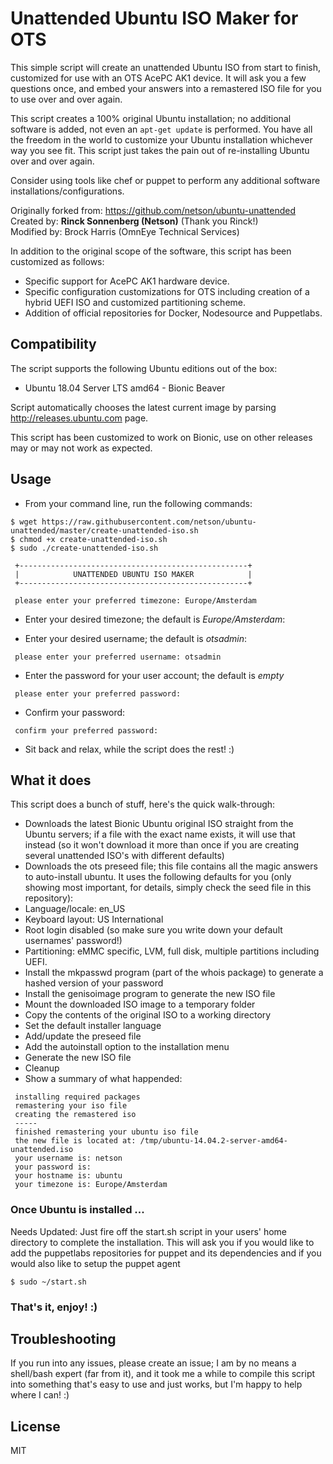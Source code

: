 # Unattended Ubuntu ISO Maker for OTS

This simple script will create an unattended Ubuntu ISO from start to finish, customized for use with an OTS AcePC AK1 device. It will ask you a few questions once, and embed your answers into a remastered ISO file for you to use over and over again.

This script creates a 100% original Ubuntu installation; no additional software is added, not even an ```apt-get update``` is performed. You have all the freedom in the world to customize your Ubuntu installation whichever way you see fit. This script just takes the pain out of re-installing Ubuntu over and over again.

Consider using tools like chef or puppet to perform any additional software installations/configurations. 

Originally forked from: https://github.com/netson/ubuntu-unattended  
Created by: **Rinck Sonnenberg (Netson)** (Thank you Rinck!)  
Modified by: Brock Harris (OmnEye Technical Services)  

In addition to the original scope of the software, this script has been customized as follows:
* Specific support for AcePC AK1 hardware device.
* Specific configuration customizations for OTS including creation of a hybrid UEFI ISO and customized partitioning scheme.
* Addition of official repositories for Docker, Nodesource and Puppetlabs.

## Compatibility

The script supports the following Ubuntu editions out of the box:
* Ubuntu 18.04 Server LTS amd64 - Bionic Beaver

Script automatically chooses the latest current image by parsing http://releases.ubuntu.com page.

This script has been customized to work on Bionic, use on other releases may or may not work as expected. 

## Usage

* From your command line, run the following commands:

```
$ wget https://raw.githubusercontent.com/netson/ubuntu-unattended/master/create-unattended-iso.sh
$ chmod +x create-unattended-iso.sh
$ sudo ./create-unattended-iso.sh

 +---------------------------------------------------+
 |            UNATTENDED UBUNTU ISO MAKER            |
 +---------------------------------------------------+

 please enter your preferred timezone: Europe/Amsterdam
```
* Enter your desired timezone; the default is *Europe/Amsterdam*:

* Enter your desired username; the default is *otsadmin*:

```
 please enter your preferred username: otsadmin
```

* Enter the password for your user account; the default is *empty*

```
 please enter your preferred password:
```

* Confirm your password:

```
 confirm your preferred password:
```

* Sit back and relax, while the script does the rest! :)

## What it does

This script does a bunch of stuff, here's the quick walk-through:

* Downloads the latest Bionic Ubuntu original ISO straight from the Ubuntu servers; if a file with the exact name exists, it will use that instead (so it won't download it more than once if you are creating several unattended ISO's with different defaults)
* Downloads the ots preseed file; this file contains all the magic answers to auto-install ubuntu. It uses the following defaults for you (only showing most important, for details, simply check the seed file in this repository):
 * Language/locale: en_US
 * Keyboard layout: US International
 * Root login disabled (so make sure you write down your default usernames' password!)
 * Partitioning: eMMC specific, LVM, full disk, multiple partitions including UEFI.
* Install the mkpasswd program (part of the whois package) to generate a hashed version of your password
* Install the genisoimage program to generate the new ISO file
* Mount the downloaded ISO image to a temporary folder
* Copy the contents of the original ISO to a working directory
* Set the default installer language
* Add/update the preseed file
* Add the autoinstall option to the installation menu
* Generate the new ISO file
* Cleanup
* Show a summary of what happended:

```  
 installing required packages
 remastering your iso file
 creating the remastered iso
 -----
 finished remastering your ubuntu iso file
 the new file is located at: /tmp/ubuntu-14.04.2-server-amd64-unattended.iso
 your username is: netson
 your password is: 
 your hostname is: ubuntu
 your timezone is: Europe/Amsterdam
```

### Once Ubuntu is installed ...

Needs Updated:
Just fire off the start.sh script in your users' home directory to complete the installation. This will ask you if you would like to add the puppetlabs repositories for puppet and its dependencies and if you would also like to setup the puppet agent

```$ sudo ~/start.sh``` 

### That's it, enjoy! :)

## Troubleshooting

If you run into any issues, please create an issue; I am by no means a shell/bash expert (far from it), and it took me a while to compile this script into something that's easy to use and just works, but I'm happy to help where I can! :)

## License
MIT
